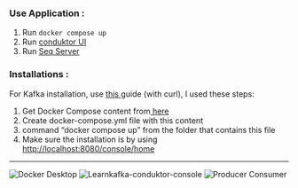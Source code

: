 ### Use Application : 
1. Run `docker compose up`
2. Run [conduktor UI](http://localhost:8080/console/home)
3. Run [Seq Server](http://localhost:5341/)

### Installations :
For Kafka installation, use [this ](https://www.conduktor.io/get-started/ "‌") guide (with curl), I used these steps:
1. Get Docker Compose content from[ here ](https://raw.githubusercontent.com/conduktor/conduktor-platform/main/quick-start.yml "‌")
2. Create docker-compose.yml file with this content
3. command “docker compose up” from the folder that contains this file
4. Make sure the installation is by using [http://localhost:8080/console/home](http://localhost:8080/console/home "‌")


---

![Docker Desktop](https://github.com/amielc1/LearnKafka/assets/2409265/2116571e-5463-4fbd-a454-df553c4738aa)
![Learnkafka-conduktor-console](https://github.com/amielc1/LearnKafka/assets/2409265/1a97316a-0afd-413e-bb1e-6ef645b34057)
![Producer Consumer](https://github.com/amielc1/LearnKafka/assets/2409265/598d238e-e6dc-4ab3-a2d0-57f69868ac6a)
